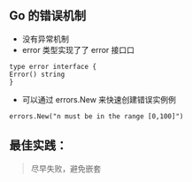 ## Go 的错误机制
- 没有异常机制
- error 类型实现了了 error 接⼝口
```
type error interface {
Error() string
}
```
- 可以通过 errors.New 来快速创建错误实例例
```
errors.New("n must be in the range [0,100]")
```


## 最佳实践：
> 尽早失败，避免嵌套